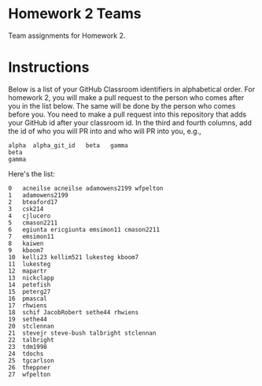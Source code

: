 # Homework 2 Teams

Team assignments for Homework 2.

# Instructions

Below is a list of your GitHub Classroom identifiers in 
alphabetical order.  For homework 2, you will 
make a pull request to the person who comes after you in the list below.
The same will be done by the person who comes before you.  You need
to make a pull request into this repository that adds your
GitHub id after your classroom id.  In the third and fourth columns,
add the id of who you will PR into and who will PR into you, e.g., 

```
alpha  alpha_git_id   beta   gamma  
beta
gamma
```

Here's the list:

```
0	acneilse acneilse adamowens2199	wfpelton
1	adamowens2199
2	bteaford17
3	csk214
4	cjlucero
5	cmason2211
6	egiunta ericgiunta emsimon11 cmason2211
7	emsimon11
8	kaiwen
9	kboom7
10	kelli23 kellim521 lukesteg kboom7
11	lukesteg
12	mapartr
13	nickclapp
14	petefish
15	peterg27
16	pmascal
17	rhwiens
18	schif JacobRobert sethe44 rhwiens
19	sethe44
20	stclennan
21	stevejr steve-bush talbright stclennan
22	talbright
23	tdm1998
24	tdochs
25	tgcarlson
26	theppner
27	wfpelton
```

